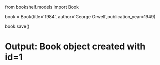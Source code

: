 from bookshelf.models import Book


book = Book(title='1984', author='George Orwell',publication_year=1949)

book.save()

# Output: Book object created with id=1